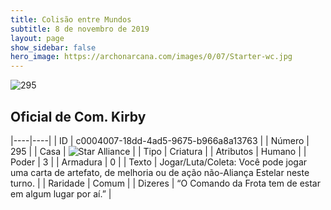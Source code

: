 ```yaml
---
title: Colisão entre Mundos
subtitle: 8 de novembro de 2019
layout: page
show_sidebar: false
hero_image: https://archonarcana.com/images/0/07/Starter-wc.jpg
---
```


![295](https://cdn.keyforgegame.com/media/card_front/pt/452_295_55RR583RQ268_pt.png)

## Oficial de Com. Kirby

|----|----|
| ID | c0004007-18dd-4ad5-9675-b966a8a13763 |
| Número | 295 |
| Casa | ![Star Alliance](https://archonarcana.com/images/thumb/7/7d/Star_Alliance.png/22px-Star_Alliance.png "Aliança Estelar") |
| Tipo | Criatura |
| Atributos | Humano |
| Poder | 3 |
| Armadura | 0 |
| Texto | Jogar/Luta/Coleta: Você pode jogar uma carta de artefato, de melhoria ou de ação não-Aliança Estelar neste turno. |
| Raridade | Comum |
| Dizeres | “O Comando da Frota tem de estar  em algum lugar por aí.” |

